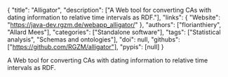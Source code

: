 {
  "title": "Alligator",
  "description": ["A Web tool for converting CAs with dating information to relative time intervals as RDF."],
  "links": {
    "Website": "https://java-dev.rgzm.de/webapp_alligator/"
  },
  "authors": ["florianthiery", "Allard Mees"],
  "categories": ["Standalone software"],
  "tags": ["Statistical analysis", "Schemas and ontologies"],
  "doi": null,
  "githubs": ["https://github.com/RGZM/alligator"],
  "pypis": [null]
}

<!-- Generated by csv2md.R – do not edit by hand -->

A Web tool for converting CAs with dating information to relative time intervals as RDF.